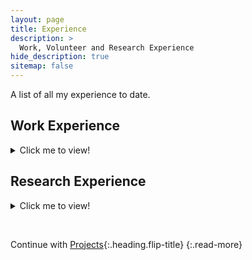 ```yaml
---
layout: page
title: Experience
description: >
  Work, Volunteer and Research Experience
hide_description: true
sitemap: false
---
```


A list of all my experience to date.

<!-- 1. this list will be replaced by the table of contents
{:toc} -->

## Work Experience

<details><summary markdown='span'> 
Click me to view!
</summary>
{% include experience_all.md %}

</details> 

<!-- ## Volunteer Experience

<details><summary markdown='span'> 
Click me to view!
</summary>
{% include volunteer.md %}

</details>  -->

## Research Experience

<details><summary markdown='span'> 
Click me to view!
</summary>
{% include research.md %}

</details> 

&nbsp;
&nbsp;
&nbsp;

Continue with [Projects](projects.md){:.heading.flip-title}
{:.read-more}